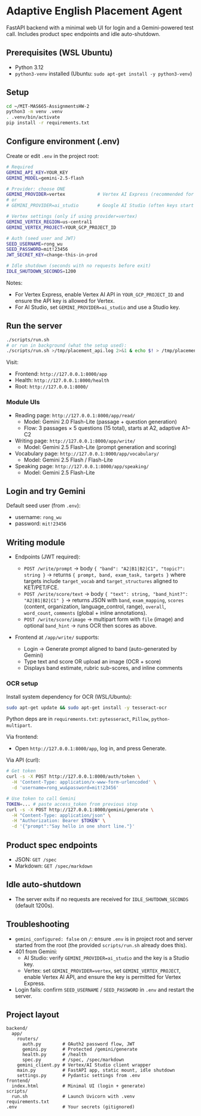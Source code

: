 # Adaptive English Placement Agent

FastAPI backend with a minimal web UI for login and a Gemini-powered test call. Includes product spec endpoints and idle auto-shutdown.

## Prerequisites (WSL Ubuntu)
- Python 3.12
- `python3-venv` installed (Ubuntu: `sudo apt-get install -y python3-venv`)

## Setup
```bash
cd ~/MIT-MAS665-AssignmentsHW-2
python3 -m venv .venv
. .venv/bin/activate
pip install -r requirements.txt
```

## Configure environment (.env)
Create or edit `.env` in the project root:
```bash
# Required
GEMINI_API_KEY=YOUR_KEY
GEMINI_MODEL=gemini-2.5-flash

# Provider: choose ONE
GEMINI_PROVIDER=vertex            # Vertex AI Express (recommended for AQ.* keys)
# or
# GEMINI_PROVIDER=ai_studio       # Google AI Studio (often keys start with AIza)

# Vertex settings (only if using provider=vertex)
GEMINI_VERTEX_REGION=us-central1
GEMINI_VERTEX_PROJECT=YOUR_GCP_PROJECT_ID

# Auth (seed user and JWT)
SEED_USERNAME=rong_wu
SEED_PASSWORD=mit!23456
JWT_SECRET_KEY=change-this-in-prod

# Idle shutdown (seconds with no requests before exit)
IDLE_SHUTDOWN_SECONDS=1200
```

Notes:
- For Vertex Express, enable Vertex AI API in `YOUR_GCP_PROJECT_ID` and ensure the API key is allowed for Vertex.
- For AI Studio, set `GEMINI_PROVIDER=ai_studio` and use a Studio key.

## Run the server
```bash
./scripts/run.sh
# or run in background (what the setup used):
./scripts/run.sh >/tmp/placement_api.log 2>&1 & echo $! > /tmp/placement_api.pid
```

Visit:
- Frontend: `http://127.0.0.1:8000/app`
- Health: `http://127.0.0.1:8000/health`
- Root: `http://127.0.0.1:8000/`

### Module UIs
- Reading page: `http://127.0.0.1:8000/app/read/`
  - Model: Gemini 2.0 Flash-Lite (passage + question generation)
  - Flow: 3 passages × 5 questions (15 total), starts at A2, adaptive A1–C2
- Writing page: `http://127.0.0.1:8000/app/write/`
  - Model: Gemini 2.5 Flash-Lite (prompt generation and scoring)
- Vocabulary page: `http://127.0.0.1:8000/app/vocabulary/`
  - Model: Gemini 2.5 Flash / Flash-Lite
- Speaking page: `http://127.0.0.1:8000/app/speaking/`
  - Model: Gemini 2.5 Flash-Lite

## Login and try Gemini
Default seed user (from `.env`):
- username: `rong_wu`
- password: `mit!23456`

## Writing module

- Endpoints (JWT required):
  - `POST /write/prompt` → body `{ "band": "A2|B1|B2|C1", "topic?": string }` → returns `{ prompt, band, exam_task, targets }` where targets include `target_vocab` and `target_structures` aligned to KET/PET/FCE.
  - `POST /write/score/text` → body `{ "text": string, "band_hint?": "A2|B1|B2|C1" }` → returns JSON with `band`, `exam_mapping`, `scores` (content, organization, language_control, range), `overall`, `word_count`, `comments` (global + inline annotations).
  - `POST /write/score/image` → multipart form with `file` (image) and optional `band_hint` → runs OCR then scores as above.

- Frontend at `/app/write/` supports:
  - Login → Generate prompt aligned to band (auto-generated by Gemini)
  - Type text and score OR upload an image (OCR + score)
  - Displays band estimate, rubric sub-scores, and inline comments

### OCR setup

Install system dependency for OCR (WSL/Ubuntu):
```bash
sudo apt-get update && sudo apt-get install -y tesseract-ocr
```

Python deps are in `requirements.txt`: `pytesseract`, `Pillow`, `python-multipart`.

Via frontend:
- Open `http://127.0.0.1:8000/app`, log in, and press Generate.

Via API (curl):
```bash
# Get token
curl -s -X POST http://127.0.0.1:8000/auth/token \
  -H 'Content-Type: application/x-www-form-urlencoded' \
  -d 'username=rong_wu&password=mit!23456'

# Use token to call Gemini
TOKEN=... # paste access_token from previous step
curl -s -X POST http://127.0.0.1:8000/gemini/generate \
  -H "Content-Type: application/json" \
  -H "Authorization: Bearer $TOKEN" \
  -d '{"prompt":"Say hello in one short line."}'
```

## Product spec endpoints
- JSON: `GET /spec`
- Markdown: `GET /spec/markdown`

## Idle auto-shutdown
- The server exits if no requests are received for `IDLE_SHUTDOWN_SECONDS` (default 1200s).

## Troubleshooting
- `gemini_configured: false` on `/`: ensure `.env` is in project root and server started from the root (the provided `scripts/run.sh` already does this).
- 401 from Gemini:
  - AI Studio: verify `GEMINI_PROVIDER=ai_studio` and the key is a Studio key.
  - Vertex: set `GEMINI_PROVIDER=vertex`, set `GEMINI_VERTEX_PROJECT`, enable Vertex AI API, and ensure the key is permitted for Vertex Express.
- Login fails: confirm `SEED_USERNAME` / `SEED_PASSWORD` in `.env` and restart the server.

## Project layout
```
backend/
  app/
    routers/
      auth.py        # OAuth2 password flow, JWT
      gemini.py      # Protected /gemini/generate
      health.py      # /health
      spec.py        # /spec, /spec/markdown
    gemini_client.py # Vertex/AI Studio client wrapper
    main.py          # FastAPI app, static mount, idle shutdown
    settings.py      # Pydantic settings from .env
frontend/
  index.html         # Minimal UI (login + generate)
scripts/
  run.sh             # Launch Uvicorn with .venv
requirements.txt
.env                 # Your secrets (gitignored)
```

